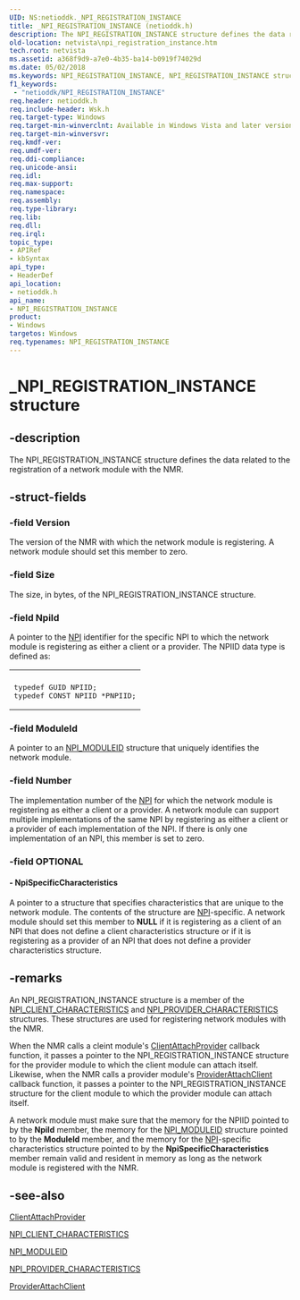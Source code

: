 ```yaml
---
UID: NS:netioddk._NPI_REGISTRATION_INSTANCE
title: _NPI_REGISTRATION_INSTANCE (netioddk.h)
description: The NPI_REGISTRATION_INSTANCE structure defines the data related to the registration of a network module with the NMR.
old-location: netvista\npi_registration_instance.htm
tech.root: netvista
ms.assetid: a368f9d9-a7e0-4b35-ba14-b0919f74029d
ms.date: 05/02/2018
ms.keywords: NPI_REGISTRATION_INSTANCE, NPI_REGISTRATION_INSTANCE structure [Network Drivers Starting with Windows Vista], PNPI_REGISTRATION_INSTANCE, PNPI_REGISTRATION_INSTANCE structure pointer [Network Drivers Starting with Windows Vista], _NPI_REGISTRATION_INSTANCE, netioddk/NPI_REGISTRATION_INSTANCE, netioddk/PNPI_REGISTRATION_INSTANCE, netvista.npi_registration_instance, nmrref_a31a8531-bab8-47d5-b79e-a239dcde475f.xml
f1_keywords:
 - "netioddk/NPI_REGISTRATION_INSTANCE"
req.header: netioddk.h
req.include-header: Wsk.h
req.target-type: Windows
req.target-min-winverclnt: Available in Windows Vista and later versions of the Windows operating   systems.
req.target-min-winversvr: 
req.kmdf-ver: 
req.umdf-ver: 
req.ddi-compliance: 
req.unicode-ansi: 
req.idl: 
req.max-support: 
req.namespace: 
req.assembly: 
req.type-library: 
req.lib: 
req.dll: 
req.irql: 
topic_type:
- APIRef
- kbSyntax
api_type:
- HeaderDef
api_location:
- netioddk.h
api_name:
- NPI_REGISTRATION_INSTANCE
product:
- Windows
targetos: Windows
req.typenames: NPI_REGISTRATION_INSTANCE
---
```


# _NPI_REGISTRATION_INSTANCE structure


## -description


The NPI_REGISTRATION_INSTANCE structure defines the data related to the registration of a network
  module with the NMR.


## -struct-fields




### -field Version

The version of the NMR with which the network module is registering. A network module should set
     this member to zero.


### -field Size

The size, in bytes, of the NPI_REGISTRATION_INSTANCE structure.


### -field NpiId

A pointer to the 
     <a href="https://docs.microsoft.com/windows-hardware/drivers/network/network-programming-interface">NPI</a> identifier for the specific 
     NPI to which the network module
     is registering as either a client or a provider. The NPIID data type is defined as:
     

<div class="code"><span codelanguage=""><table>
<tr>
<th></th>
</tr>
<tr>
<td>
<pre>typedef GUID NPIID;
typedef CONST NPIID *PNPIID;</pre>
</td>
</tr>
</table></span></div>

### -field ModuleId

A pointer to an 
     <a href="https://docs.microsoft.com/previous-versions/windows/hardware/drivers/ff568813(v=vs.85)">NPI_MODULEID</a> structure that uniquely
     identifies the network module.


### -field Number

The implementation number of the 
     <a href="https://docs.microsoft.com/windows-hardware/drivers/network/network-programming-interface">NPI</a> for which the network module
     is registering as either a client or a provider. A network module can support multiple implementations
     of the same 
     NPI by registering as either a
     client or a provider of each implementation of the 
     NPI. If there is only one
     implementation of an 
     NPI, this member is set to
     zero.


### -field OPTIONAL

 




#### - NpiSpecificCharacteristics

A pointer to a structure that specifies characteristics that are unique to the network module. The
     contents of the structure are 
     <a href="https://docs.microsoft.com/windows-hardware/drivers/network/network-programming-interface">NPI</a>-specific. A network module
     should set this member to <b>NULL</b> if it is registering as a client of an NPI that does not define a client
     characteristics structure or if it is registering as a provider of an NPI that does not define a
     provider characteristics structure.


## -remarks



An NPI_REGISTRATION_INSTANCE structure is a member of the 
    <a href="https://docs.microsoft.com/windows-hardware/drivers/ddi/netioddk/ns-netioddk-_npi_client_characteristics">NPI_CLIENT_CHARACTERISTICS</a> and 
    <a href="https://docs.microsoft.com/windows-hardware/drivers/ddi/netioddk/ns-netioddk-_npi_provider_characteristics">
    NPI_PROVIDER_CHARACTERISTICS</a> structures. These structures are used for registering network modules
    with the NMR.

When the NMR calls a cleint module's 
    <a href="https://docs.microsoft.com/windows-hardware/drivers/ddi/netioddk/nc-netioddk-npi_client_attach_provider_fn">ClientAttachProvider</a> callback
    function, it passes a pointer to the NPI_REGISTRATION_INSTANCE structure for the provider module to which
    the client module can attach itself. Likewise, when the NMR calls a provider module's 
    <a href="https://docs.microsoft.com/windows-hardware/drivers/ddi/netioddk/nc-netioddk-npi_provider_attach_client_fn">ProviderAttachClient</a> callback
    function, it passes a pointer to the NPI_REGISTRATION_INSTANCE structure for the client module to which
    the provider module can attach itself.

A network module must make sure that the memory for the NPIID pointed to by the 
    <b>NpiId</b> member, the memory for the 
    <a href="https://docs.microsoft.com/previous-versions/windows/hardware/drivers/ff568813(v=vs.85)">NPI_MODULEID</a> structure pointed to by the 
    <b>ModuleId</b> member, and the memory for the 
    <a href="https://docs.microsoft.com/windows-hardware/drivers/network/network-programming-interface">NPI</a>-specific characteristics
    structure pointed to by the 
    <b>NpiSpecificCharacteristics</b> member remain valid and resident in memory as long as the network module
    is registered with the NMR.




## -see-also




<a href="https://docs.microsoft.com/windows-hardware/drivers/ddi/netioddk/nc-netioddk-npi_client_attach_provider_fn">ClientAttachProvider</a>



<a href="https://docs.microsoft.com/windows-hardware/drivers/ddi/netioddk/ns-netioddk-_npi_client_characteristics">NPI_CLIENT_CHARACTERISTICS</a>



<a href="https://docs.microsoft.com/previous-versions/windows/hardware/drivers/ff568813(v=vs.85)">NPI_MODULEID</a>



<a href="https://docs.microsoft.com/windows-hardware/drivers/ddi/netioddk/ns-netioddk-_npi_provider_characteristics">NPI_PROVIDER_CHARACTERISTICS</a>



<a href="https://docs.microsoft.com/windows-hardware/drivers/ddi/netioddk/nc-netioddk-npi_provider_attach_client_fn">ProviderAttachClient</a>
 

 

